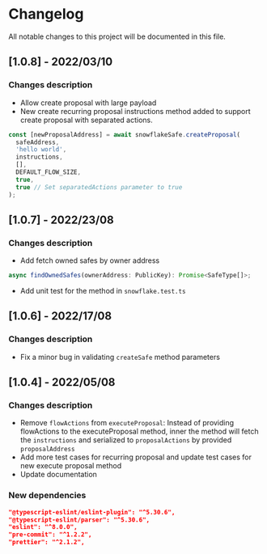 # Changelog

All notable changes to this project will be documented in this file.

## [1.0.8] - 2022/03/10

### Changes description

- Allow create proposal with large payload
- New create recurring proposal instructions method added to support create proposal with separated actions.
```typescript
const [newProposalAddress] = await snowflakeSafe.createProposal(
  safeAddress,
  'hello world',
  instructions,
  [],
  DEFAULT_FLOW_SIZE,
  true,
  true // Set separatedActions parameter to true
);
```

## [1.0.7] - 2022/23/08

### Changes description

- Add fetch owned safes by owner address

```typescript
async findOwnedSafes(ownerAddress: PublicKey): Promise<SafeType[]>;
```

- Add unit test for the method in `snowflake.test.ts`

## [1.0.6] - 2022/17/08

### Changes description

- Fix a minor bug in validating `createSafe` method parameters

## [1.0.4] - 2022/05/08

### Changes description

- Remove `flowActions` from `executeProposal`: Instead of providing flowActions to the executeProposal method, inner the method will fetch the `instructions` and serialized to `proposalActions` by provided `proposalAddress`
- Add more test cases for recurring proposal and update test cases for new execute proposal method
- Update documentation

### New dependencies

```json
"@typescript-eslint/eslint-plugin": "^5.30.6",
"@typescript-eslint/parser": "^5.30.6",
"eslint": "^8.0.0",
"pre-commit": "^1.2.2",
"prettier": "^2.1.2",
```
